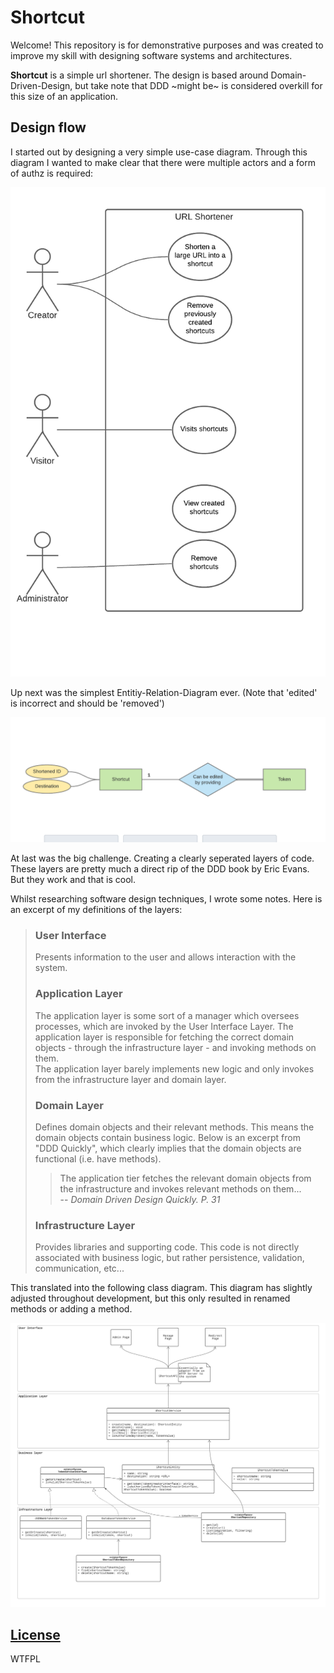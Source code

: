 # Shortcut

Welcome! This repository is for demonstrative purposes and was created to improve my skill with designing software systems and architectures.

**Shortcut** is a simple url shortener. The design is based around Domain-Driven-Design, but take note that DDD ~might be~ is considered overkill for this size of an application.

## Design flow

I started out by designing a very simple use-case diagram. Through this diagram I wanted to make clear that there were multiple actors and a form of authz is required:

![Use case diagram](./media/use-case.png)

Up next was the simplest Entitiy-Relation-Diagram ever. (Note that 'edited' is incorrect and should be 'removed')

![Entitiy relation diagram](./media/erd.png)

At last was the big challenge. Creating a clearly seperated layers of code. These layers are pretty much a direct rip of the DDD book by Eric Evans. But they work and that is cool.

Whilst researching software design techniques, I wrote some notes. Here is an excerpt of my definitions of the layers:

> ### User Interface
>
> Presents information to the user and allows interaction with the system.
>
> ### Application Layer
>
> The application layer is some sort of a manager which oversees processes, which are invoked by the User Interface Layer. The application layer is responsible for fetching the correct domain objects - through the infrastructure layer - and invoking methods on them.  
>  The application layer barely implements new logic and only invokes from the infrastructure layer and domain layer.
>
> ### Domain Layer
>
> Defines domain objects and their relevant methods. This means the domain objects contain business logic. Below is an excerpt from "DDD Quickly", which clearly implies that the domain objects are functional (i.e. have methods).
>
> > The application tier fetches the relevant domain objects from the infrastructure and invokes relevant methods on them...  
> > -- <cite>Domain Driven Design Quickly. P. 31</cite>
>
> ### Infrastructure Layer
>
> Provides libraries and supporting code. This code is not directly associated with business logic, but rather persistence, validation, communication, etc...

This translated into the following class diagram. This diagram has slightly adjusted throughout development, but this only resulted in renamed methods or adding a method.

![Class diagram](./media/class-diagram.png)

## [License](./LICENSE)

WTFPL
